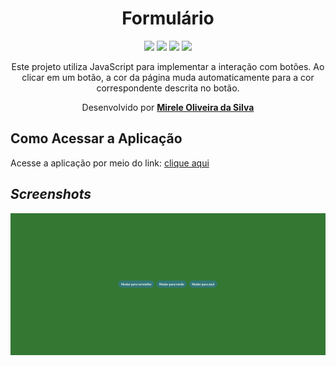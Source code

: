 <div align="center">
  <h1>Formulário</h1>
  <img src="http://img.shields.io/static/v1?label=JavaScript&message=ESC6&color=yellow&style=for-the-badge&logo=JavaScript"/>
    <img src="http://img.shields.io/static/v1?label=CSS3&message=3&color=yellow&style=for-the-badge&logo=CSS3"/>
    <img src="http://img.shields.io/static/v1?label=HTML5&message=5&color=yellow&style=for-the-badge&logo=HTML5"/>
    <img src="http://img.shields.io/static/v1?label=LICENSE-MIT&message=License&color=yellow&style=for-the-badge&logo=LICENSE-MIT"/> 
    <br>
<p>Este projeto utiliza JavaScript para implementar a interação com botões. Ao clicar em um botão, a cor da página muda automaticamente para a cor correspondente descrita no botão.</p>
<p>Desenvolvido por <a target="_blank" rel="external" href="https://github.com/MegMinnie/"><strong>Mirele Oliveira da Silva</strong></a>
 </p></p>
 </div>

 <div align="left">
  
  ## Como Acessar a Aplicação
<p>Acesse a aplicação por meio do link: <a href="https://megminnie.github.io/Testando-JavaScript/">clique aqui</a></p>

## *Screenshots*
  ![Tela](assets/tela.png)
</div>
